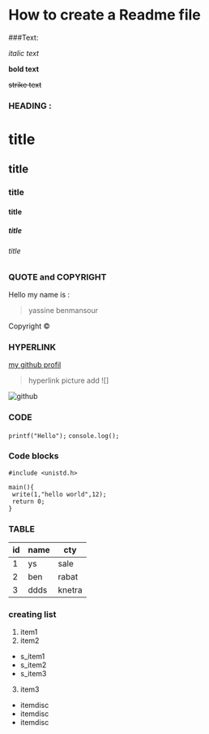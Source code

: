  # How to create a Readme file 
 
 ###Text:
 
 _italic text_
 
 **bold text**
 
 ~~strike  text~~
 
 
 ### HEADING :
 
 # title
 ## title
 ### title
 #### title
 ##### title
 ###### title


### QUOTE and COPYRIGHT

Hello my name is :
>yassine benmansour 

Copyright &copy;


### HYPERLINK

[my github profil](https://github.com/yassinbenmansour)

>hyperlink picture add ![]

![github](https://play-lh.googleusercontent.com/PCpXdqvUWfCW1mXhH1Y_98yBpgsWxuTSTofy3NGMo9yBTATDyzVkqU580bfSln50bFU)



### CODE

`printf("Hello");`
`console.log();`


### Code blocks 

```
#include <unistd.h>

main(){
 write(1,"hello world",12);
 return 0;
}

```

### TABLE

| id   | name   | cty   |
|----- |------- | ------|
| 1    | ys     | sale  |
| 2    | ben    | rabat |
| 3    | ddds   | knetra|


### creating list 

1. item1
2. item2
 * s_item1
 * s_item2
 * s_item3
3. item3
* itemdisc
* itemdisc
* itemdisc


